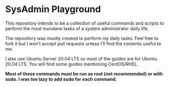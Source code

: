 # SysAdmin Playground

This repository intends to be a collection of useful commands and scripts to perform the most mundane tasks of a system administrator daily life.

The repository was mostly created to perform my daily tasks. Feel free to fork it but I won't accept pull requests unless I'll find the contents useful to me.

I also use Ubuntu Server 20.04 LTS so most of the guides are for Ubuntu 20.04 LTS. You will find some guides mentioning CentOS/RHEL.

__Most of these commands must be run as root (not recommended) or with sudo. I was too lazy to add sudo for each command.__
